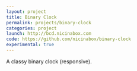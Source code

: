 ```yaml
---
layout: project
title: Binary Clock
permalink: projects/binary-clock
categories: project
launch: http://bcd.nicinabox.com
code: https://github.com/nicinabox/binary-clock
experimental: true
---
```


A classy binary clock (responsive).
